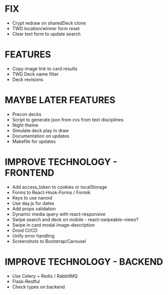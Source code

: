 # FIX
* Crypt redraw on sharedDeck clone
* TWD location/winner form reset
* Clear text form to update search

# FEATURES
* Copy image link to card results
* TWD Deck name filter
* Deck revisions

# MAYBE LATER FEATURES
* Precon decks
* Script to generate json from cvs from text disciplines
* Night theme
* Simulate deck play in draw
* Documentation on updates
* Makefile for updates

# IMPROVE TECHNOLOGY - FRONTEND
* Add access_token to cookies or localStorage
* Forms to React-Hook-Forms / Formik
* Keys to use nanoid
* Use day.js for dates
* Add props validation
* Dynamic media query with react-responsive
* Swipe search and deck on mobile - react-swipeable-views?
* Swipe in card modal image-description
* Droid CI/CD
* Unify error handling
* Screenshots to Bootstrap/Carousel

# IMPROVE TECHNOLOGY - BACKEND
* Use Celery + Redis / RabbitMQ
* Flask-Restful
* Check types on backend
